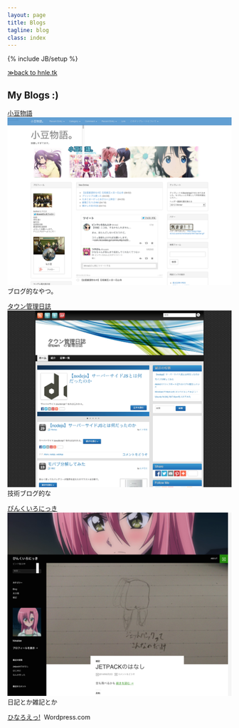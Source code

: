 ```yaml
---
layout: page
title: Blogs
tagline: blog
class: index
---
```

{% include JB/setup %}


[≫back to hnle.tk](http://hnle.tk/)


## My Blogs :)


[小豆物語](http://kimama1997.blog130.fc2.com/)  
![ss](/assets/images/fc2b.png)  
ブログ的なやつ。

[タウン管理日誌](http://www18.atpages.jp/~town52/wordpress/)  
![ss](/assets/images/townad.png)  
技術ブログ的な

[ぴんくいろにっき](http://hina.wkeya.com/)  
![ss](/assets/images/pd.png)  
日記とか雑記とか

[ひなろえっ!](http://hinaloe.wordpress.com/)
![]()
Wordpress.com
